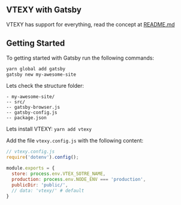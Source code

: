 ## VTEXY with Gatsby
VTEXY has support for everything, read the concept at [README.md](../readme.md)
## Getting Started

To getting started with Gatsby run the following commands:
``` bash
yarn global add gatsby
gatsby new my-awesome-site
```

Lets check the structure folder:
```
- my-awesome-site/
-- src/
-- gatsby-browser.js
-- gatsby-config.js
-- package.json
```

Lets install VTEXY:
`yarn add vtexy`

Add the file `vtexy.config.js` with the following content:
``` javascript
// vtexy.config.js
require('dotenv').config();

module.exports = {
  store: process.env.VTEX_SOTRE_NAME,
  production: process.env.NODE_ENV === 'production',
  publicDir: 'public/',
  // data: 'vtexy/' # default
}
```
